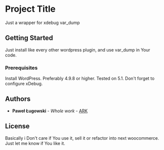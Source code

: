 # Project Title

Just a wrapper for xdebug var_dump

## Getting Started

Just install like every other wordpress plugin, and use var_dump in Your code.

### Prerequisites

Install WordPress. Preferably 4.9.8 or higher. Tested on 5.1. Don't forget to configure xDebug.

## Authors

* **Paweł Ługowski** - *Whole work* - [ARK](https://github.com/Arkhtor)

## License

Basically i Don't care if You use it, sell it or refactor into next woocommerce. Just let me know if You like it.
